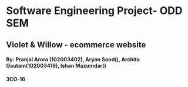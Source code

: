# Software Engineering Project- ODD SEM
## Violet & Willow - ecommerce website
#### By: Pranjal Arora (102003402), Aryan Sood(), Archita Gautam(102003419), Ishan Mazumdar()
#### 3CO-16

